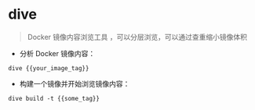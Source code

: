 # dive

> Docker 镜像内容浏览工具 ，可以分层浏览，可以通过查重缩小镜像体积

- 分析 Docker 镜像内容：

`dive {{your_image_tag}}`

- 构建一个镜像并开始浏览镜像内容：

`dive build -t {{some_tag}}`

[#]: contributors: ([Hand])